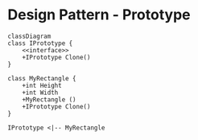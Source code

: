 # Design Pattern - Prototype

```mermaid
classDiagram
class IPrototype {
    <<interface>>
    +IPrototype Clone()
}

class MyRectangle {
    +int Height
    +int Width
    +MyRectangle ()
    +IPrototype Clone()
}

IPrototype <|-- MyRectangle
```